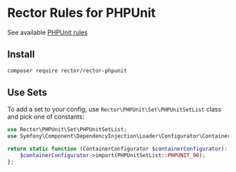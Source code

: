 # Rector Rules for PHPUnit

See available [PHPUnit rules](/docs/rector_rules_overview.md)

## Install

```bash
composer require rector/rector-phpunit
```

## Use Sets

To add a set to your config, use `Rector\PHPUnit\Set\PHPUnitSetList` class and pick one of constants:

```php
use Rector\PHPUnit\Set\PHPUnitSetList;
use Symfony\Component\DependencyInjection\Loader\Configurator\ContainerConfigurator;

return static function (ContainerConfigurator $containerConfigurator): void {
    $containerConfigurator->import(PHPUnitSetList::PHPUNIT_90);
};
```
